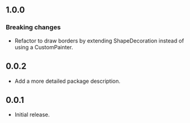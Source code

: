 ## 1.0.0

### Breaking changes

* Refactor to draw borders by extending ShapeDecoration instead of using a CustomPainter.

## 0.0.2

* Add a more detailed package description.

## 0.0.1

* Initial release.
